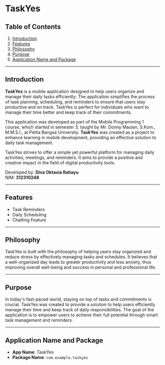 # TaskYes

## Table of Contents
1. [Introduction](#introduction)
2. [Features](#features)
3. [Philosophy](#philosophy)
4. [Purpose](#purpose)
5. [Application Name and Package](#application-name-and-package)

---

## Introduction

**TaskYes** is a mobile application designed to help users organize and manage their daily tasks efficiently. The application simplifies the process of task planning, scheduling, and reminders to ensure that users stay productive and on track. TaskYes is perfect for individuals who want to manage their time better and keep track of their commitments.

This application was developed as part of the Mobile Programming 1 course, which started in semester 3, taught by Mr. Donny Maulan, S.Kom., M.M.S.I., at Pelita Bangsa University. **TaskYes** was created as a project to enhance learning in mobile development, providing an effective solution to daily task management.

TaskYes strives to offer a simple yet powerful platform for managing daily activities, meetings, and reminders. It aims to provide a positive and creative impact in the field of digital productivity tools.

Developed by: **Diva Oktavia Rahayu**  
NIM: **312310248**

---

## Features

- Task Reminders  
- Daily Scheduling  
- Chatting Feature  

---

## Philosophy

TaskYes is built with the philosophy of helping users stay organized and reduce stress by effectively managing tasks and schedules. It believes that a well-organized day leads to greater productivity and less anxiety, thus improving overall well-being and success in personal and professional life.

---

## Purpose

In today's fast-paced world, staying on top of tasks and commitments is crucial. TaskYes was created to provide a solution to help users efficiently manage their time and keep track of daily responsibilities. The goal of the application is to empower users to achieve their full potential through smart task management and reminders.

---

## Application Name and Package

- **App Name**: TaskYes  
- **Package Name**: `com.example.taskyes`

